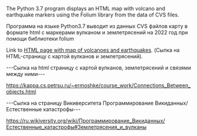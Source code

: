 The Python 3.7 program displays an HTML map with volcano and earthquake markers using the Folium library from the data of CVS files.

Программа на языке Python3.7 выводит из данных CVS файлов карту в формате html с маркерами вулканом и землетрясений на 2022 год при помощи библиотеки folium

Link to [HTML page with map of volcanoes and earthquakes](https://kappa.cs.petrsu.ru/~ermoshke/course_work/Fullmap.html). 
(Сылка на HTML-страницу с картой вулканов и землетрясений).

---Сылка на html страницу с картой вулканов, землетрясений и связями между ними---

https://kappa.cs.petrsu.ru/~ermoshke/course_work/Connections_Between_objects.html

---Сылка на страницу Викиверситета Программирование Викиданных/Естественные катастрофы---

https://ru.wikiversity.org/wiki/Программирование_Викиданных/Естественные_катастрофы#Землетрясения_и_вулканы
